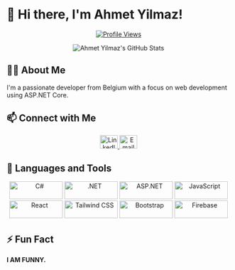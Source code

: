 # 👋 Hi there, I'm Ahmet Yilmaz!

<p align="center">
  <a href="https://github.com/y1lmaz-ahmet">
    <img src="https://komarev.com/ghpvc/?username=y1lmaz-ahmet&label=Profile%20views&color=0e75b6&style=flat" alt="Profile Views" />
  </a>
</p>

<p align="center">
  <img src="https://github-readme-stats.vercel.app/api?username=y1lmaz-ahmet&show_icons=true&locale=en" alt="Ahmet Yilmaz's GitHub Stats" />
</p>

## 🧑‍💻 About Me

I'm a passionate developer from Belgium with a focus on web development using ASP.NET Core.

## 📫 Connect with Me

<p align="center">
  <a href="https://www.linkedin.com/in/ahmet-yilmaz-0b4288210" target="_blank">
    <img src="https://raw.githubusercontent.com/rahuldkjain/github-profile-readme-generator/master/src/images/icons/Social/linked-in-alt.svg" alt="LinkedIn" height="30" width="40" />
  </a>
  <a href="mailto:ahmet.79@hotmail.be">
    <img src="https://raw.githubusercontent.com/rahuldkjain/github-profile-readme-generator/master/src/images/icons/Social/email.svg" alt="Email" height="30" width="40" />
  </a>
</p>

## 💼 Languages and Tools

<p align="center">
  <img src="https://www.vectorlogo.zone/logos/csharp/csharp-horizontal.svg" alt="C#" height="40" width="120" />
  <img src="https://www.vectorlogo.zone/logos/dotnet/dotnet-horizontal.svg" alt=".NET" height="40" width="120" />
  <img src="https://www.vectorlogo.zone/logos/aspnet/aspnet-horizontal.svg" alt="ASP.NET" height="40" width="120" />
  <img src="https://www.vectorlogo.zone/logos/javascript/javascript-horizontal.svg" alt="JavaScript" height="40" width="120" />
  <img src="https://www.vectorlogo.zone/logos/reactjs/reactjs-horizontal.svg" alt="React" height="40" width="120" />
  <img src="https://www.vectorlogo.zone/logos/tailwindcss/tailwindcss-horizontal.svg" alt="Tailwind CSS" height="40" width="120" />
  <img src="https://www.vectorlogo.zone/logos/getbootstrap/getbootstrap-horizontal.svg" alt="Bootstrap" height="40" width="120" />
  <img src="https://www.vectorlogo.zone/logos/firebase/firebase-horizontal.svg" alt="Firebase" height="40" width="120" />
  <!-- Voeg andere tools toe die je gebruikt als .NET ontwikkelaar -->
</p>

## ⚡ Fun Fact

**I AM FUNNY.**

<!-- Voeg hier andere leuke feiten of persoonlijke details toe -->

